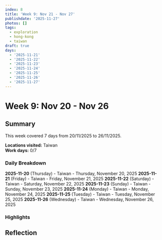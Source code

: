 ```yaml
---
index: 8
title: 'Week 9: Nov 21 - Nov 27'
publishdate: '2025-11-27'
photos: []
tags:
  - exploration
  - hong-kong
  - taiwan
draft: true
days:
  - '2025-11-21'
  - '2025-11-22'
  - '2025-11-23'
  - '2025-11-24'
  - '2025-11-25'
  - '2025-11-26'
  - '2025-11-27'
---
```

# Week 9: Nov 20 - Nov 26

## Summary

This week covered 7 days from 20/11/2025 to 26/11/2025.

**Locations visited:** Taiwan  
**Work days:** 0/7

### Daily Breakdown

**2025-11-20** (Thursday) - Taiwan - Thursday, November 20, 2025
**2025-11-21** (Friday) - Taiwan - Friday, November 21, 2025
**2025-11-22** (Saturday) - Taiwan - Saturday, November 22, 2025
**2025-11-23** (Sunday) - Taiwan - Sunday, November 23, 2025
**2025-11-24** (Monday) - Taiwan - Monday, November 24, 2025
**2025-11-25** (Tuesday) - Taiwan - Tuesday, November 25, 2025
**2025-11-26** (Wednesday) - Taiwan - Wednesday, November 26, 2025

### Highlights

<!-- Add weekly highlights here -->

## Reflection

<!-- Add weekly reflection here -->
